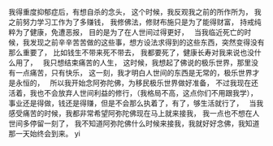 我得重度抑郁症后，有想自杀的念头，
这个时候，我反观我之前的所作所为，
我之前努力学习工作为了多赚钱，
我修佛法，修财布施只是为了能得财富，
持戒纯粹为了健康，免遭恶报，
目的是为了在人世间过得更好，
&nbsp;
当我临近死亡的时候，我发现之前辛辛苦苦做的这些事，想方设法求得到的这些东西，突然变得没有那么重要了，
比如钱生不带来死不带去，
我都要死了，健康长寿对我来说也没什么用了，
&nbsp;
我只想结束痛苦的人生，
这时候，我想起了佛说的极乐世界，那里没有一点痛苦，只有快乐，
这一刻，我才明白人世间的东西是无常的，极乐世界才是永恒的，
&nbsp;
所以我开始念阿弥陀佛，为移民极乐世界做好准备，
不过我现在还活着，我也不会放弃人世间利益的修行，（我格局不高，这点你们不用跟我学），
事业还是得做，钱还是得赚，但是不会那么执着了，有了，够生活就行了，
&nbsp;
当我感受痛苦的时候，我都非常希望阿弥陀佛现在马上就来接我，
我一点也不想在人世间多停留一刻了，
我不知道阿弥陀佛什么时候来接我，我就好好念佛，我知道那一天始终会到来。
yi